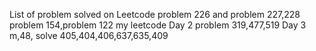 List of problem solved on Leetcode
problem 226 and problem 227,228
problem 154,problem 122
my leetcode
Day 2
problem 319,477,519
Day 3 m,48,
solve 405,404,406,637,635,409
 

